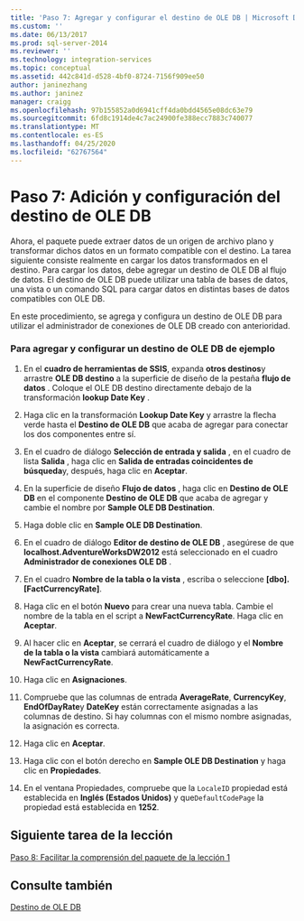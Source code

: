 ```yaml
---
title: 'Paso 7: Agregar y configurar el destino de OLE DB | Microsoft Docs'
ms.custom: ''
ms.date: 06/13/2017
ms.prod: sql-server-2014
ms.reviewer: ''
ms.technology: integration-services
ms.topic: conceptual
ms.assetid: 442c841d-d528-4bf0-8724-7156f909ee50
author: janinezhang
ms.author: janinez
manager: craigg
ms.openlocfilehash: 97b155852a0d6941cff4da0bdd4565e08dc63e79
ms.sourcegitcommit: 6fd8c1914de4c7ac24900fe388ecc7883c740077
ms.translationtype: MT
ms.contentlocale: es-ES
ms.lasthandoff: 04/25/2020
ms.locfileid: "62767564"
---
```

# <a name="step-7-adding-and-configuring-the-ole-db-destination"></a>Paso 7: Adición y configuración del destino de OLE DB
  Ahora, el paquete puede extraer datos de un origen de archivo plano y transformar dichos datos en un formato compatible con el destino. La tarea siguiente consiste realmente en cargar los datos transformados en el destino. Para cargar los datos, debe agregar un destino de OLE DB al flujo de datos. El destino de OLE DB puede utilizar una tabla de bases de datos, una vista o un comando SQL para cargar datos en distintas bases de datos compatibles con OLE DB.  
  
 En este procedimiento, se agrega y configura un destino de OLE DB para utilizar el administrador de conexiones de OLE DB creado con anterioridad.  
  
### <a name="to-add-and-configure-the-sample-ole-db-destination"></a>Para agregar y configurar un destino de OLE DB de ejemplo  
  
1.  En el **cuadro de herramientas de SSIS**, expanda **otros destinos**y arrastre **OLE DB destino** a la superficie de diseño de la pestaña **flujo de datos** . Coloque el OLE DB destino directamente debajo de la transformación **lookup Date Key** .  
  
2.  Haga clic en la transformación **Lookup Date Key** y arrastre la flecha verde hasta el **Destino de OLE DB** que acaba de agregar para conectar los dos componentes entre sí.  
  
3.  En el cuadro de diálogo **Selección de entrada y salida** , en el cuadro de lista **Salida** , haga clic en **Salida de entradas coincidentes de búsqueda**y, después, haga clic en **Aceptar**.  
  
4.  En la superficie de diseño **Flujo de datos** , haga clic en **Destino de OLE DB** en el componente **Destino de OLE DB** que acaba de agregar y cambie el nombre por **Sample OLE DB Destination**.  
  
5.  Haga doble clic en **Sample OLE DB Destination**.  
  
6.  En el cuadro de diálogo **Editor de destino de OLE DB** , asegúrese de que **localhost.AdventureWorksDW2012** está seleccionado en el cuadro **Administrador de conexiones OLE DB** .  
  
7.  En el cuadro **Nombre de la tabla o la vista** , escriba o seleccione **[dbo].[FactCurrencyRate]**.  
  
8.  Haga clic en el botón **Nuevo** para crear una nueva tabla.  Cambie el nombre de la tabla en el script a **NewFactCurrencyRate**.  Haga clic en **Aceptar**.  
  
9. Al hacer clic en **Aceptar**, se cerrará el cuadro de diálogo y el **Nombre de la tabla o la vista** cambiará automáticamente a **NewFactCurrencyRate**.  
  
10. Haga clic en **Asignaciones**.  
  
11. Compruebe que las columnas de entrada **AverageRate**, **CurrencyKey**, **EndOfDayRate**y **DateKey** están correctamente asignadas a las columnas de destino. Si hay columnas con el mismo nombre asignadas, la asignación es correcta.  
  
12. Haga clic en **Aceptar**.  
  
13. Haga clic con el botón derecho en **Sample OLE DB Destination** y haga clic en **Propiedades**.  
  
14. En el ventana Propiedades, compruebe que la `LocaleID` propiedad está establecida en **Inglés (Estados Unidos)** y que`DefaultCodePage` la propiedad está establecida en **1252**.  
  
## <a name="next-task-in-lesson"></a>Siguiente tarea de la lección  
 [Paso 8: Facilitar la comprensión del paquete de la lección 1](lesson-1-8-making-the-lesson-1-package-easier-to-understand.md)  
  
## <a name="see-also"></a>Consulte también  
 [Destino de OLE DB](data-flow/ole-db-destination.md)  
  
  
